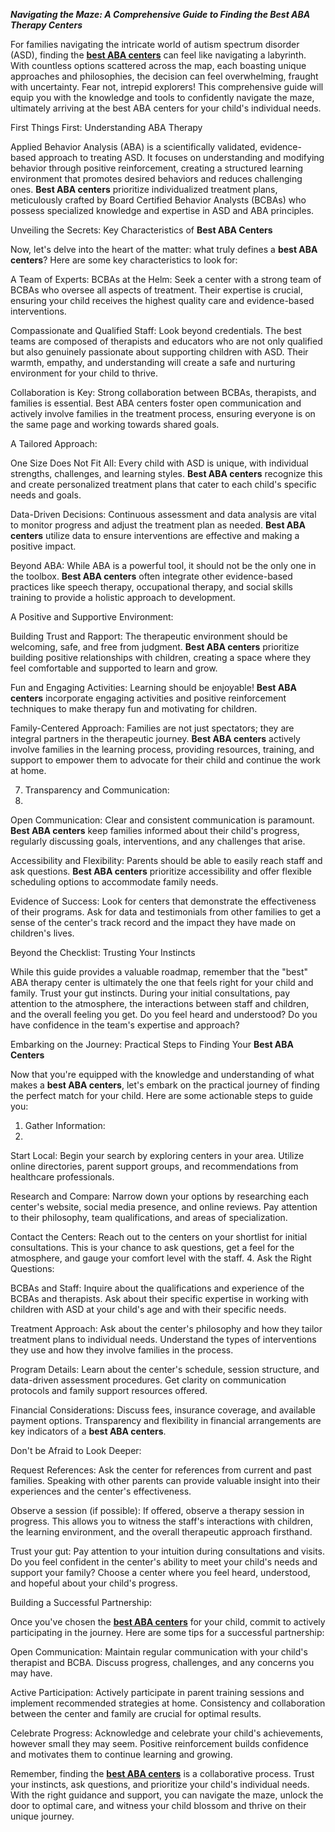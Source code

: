 ***Navigating the Maze: A Comprehensive Guide to Finding the Best ABA Therapy Centers***


For families navigating the intricate world of autism spectrum disorder (ASD), finding the **[best ABA centers](https://www.butterflylearnings.com/)** can feel like navigating a labyrinth. With countless options scattered across the map, each boasting unique approaches and philosophies, the decision can feel overwhelming, fraught with uncertainty. Fear not, intrepid explorers! This comprehensive guide will equip you with the knowledge and tools to confidently navigate the maze, ultimately arriving at the best ABA centers for your child's individual needs.

First Things First: Understanding ABA Therapy

Applied Behavior Analysis (ABA) is a scientifically validated, evidence-based approach to treating ASD. It focuses on understanding and modifying behavior through positive reinforcement, creating a structured learning environment that promotes desired behaviors and reduces challenging ones. **Best ABA centers** prioritize individualized treatment plans, meticulously crafted by Board Certified Behavior Analysts (BCBAs) who possess specialized knowledge and expertise in ASD and ABA principles.

Unveiling the Secrets: Key Characteristics of **Best ABA Centers**

Now, let's delve into the heart of the matter: what truly defines a **best ABA centers**? Here are some key characteristics to look for:

A Team of Experts:
BCBAs at the Helm: Seek a center with a strong team of BCBAs who oversee all aspects of treatment. Their expertise is crucial, ensuring your child receives the highest quality care and evidence-based interventions.

Compassionate and Qualified Staff: Look beyond credentials. The best teams are composed of therapists and educators who are not only qualified but also genuinely passionate about supporting children with ASD. Their warmth, empathy, and understanding will create a safe and nurturing environment for your child to thrive.

Collaboration is Key: Strong collaboration between BCBAs, therapists, and families is essential. Best ABA centers foster open communication and actively involve families in the treatment process, ensuring everyone is on the same page and working towards shared goals.

A Tailored Approach:

One Size Does Not Fit All: Every child with ASD is unique, with individual strengths, challenges, and learning styles. **Best ABA centers** recognize this and create personalized treatment plans that cater to each child's specific needs and goals.

Data-Driven Decisions: Continuous assessment and data analysis are vital to monitor progress and adjust the treatment plan as needed. **Best ABA centers** utilize data to ensure interventions are effective and making a positive impact.

Beyond ABA: While ABA is a powerful tool, it should not be the only one in the toolbox. **Best ABA centers** often integrate other evidence-based practices like speech therapy, occupational therapy, and social skills training to provide a holistic approach to development.

A Positive and Supportive Environment:

Building Trust and Rapport: The therapeutic environment should be welcoming, safe, and free from judgment. **Best ABA centers** prioritize building positive relationships with children, creating a space where they feel comfortable and supported to learn and grow.

Fun and Engaging Activities: Learning should be enjoyable! **Best ABA centers** incorporate engaging activities and positive reinforcement techniques to make therapy fun and motivating for children.

Family-Centered Approach: Families are not just spectators; they are integral partners in the therapeutic journey. **Best ABA centers** actively involve families in the learning process, providing resources, training, and support to empower them to advocate for their child and continue the work at home.

7. Transparency and Communication:
8. 
Open Communication: Clear and consistent communication is paramount. **Best ABA centers** keep families informed about their child's progress, regularly discussing goals, interventions, and any challenges that arise.

Accessibility and Flexibility: Parents should be able to easily reach staff and ask questions. **Best ABA centers** prioritize accessibility and offer flexible scheduling options to accommodate family needs.

Evidence of Success: Look for centers that demonstrate the effectiveness of their programs. Ask for data and testimonials from other families to get a sense of the center's track record and the impact they have made on children's lives.

Beyond the Checklist: Trusting Your Instincts

While this guide provides a valuable roadmap, remember that the "best" ABA therapy center is ultimately the one that feels right for your child and family. Trust your gut instincts. During your initial consultations, pay attention to the atmosphere, the interactions between staff and children, and the overall feeling you get. Do you feel heard and understood? Do you have confidence in the team's expertise and approach?

Embarking on the Journey: Practical Steps to Finding Your **Best ABA Centers**

Now that you're equipped with the knowledge and understanding of what makes a **best ABA centers**, let's embark on the practical journey of finding the perfect match for your child. Here are some actionable steps to guide you:

1. Gather Information:
2. 
Start Local: Begin your search by exploring centers in your area. Utilize online directories, parent support groups, and recommendations from healthcare professionals.

Research and Compare: Narrow down your options by researching each center's website, social media presence, and online reviews. Pay attention to their philosophy, team qualifications, and areas of specialization.

Contact the Centers: Reach out to the centers on your shortlist for initial consultations. This is your chance to ask questions, get a feel for the atmosphere, and gauge your comfort level with the staff.
4. Ask the Right Questions:

BCBAs and Staff: Inquire about the qualifications and experience of the BCBAs and therapists. Ask about their specific expertise in working with children with ASD at your child's age and with their specific needs.

Treatment Approach: Ask about the center's philosophy and how they tailor treatment plans to individual needs. Understand the types of interventions they use and how they involve families in the process.

Program Details: Learn about the center's schedule, session structure, and data-driven assessment procedures. Get clarity on communication protocols and family support resources offered.

Financial Considerations: Discuss fees, insurance coverage, and available payment options. Transparency and flexibility in financial arrangements are key indicators of a **best ABA centers**.

Don't be Afraid to Look Deeper:
 
Request References: Ask the center for references from current and past families. Speaking with other parents can provide valuable insight into their experiences and the center's effectiveness.

Observe a session (if possible): If offered, observe a therapy session in progress. This allows you to witness the staff's interactions with children, the learning environment, and the overall therapeutic approach firsthand.

Trust your gut: Pay attention to your intuition during consultations and visits. Do you feel confident in the center's ability to meet your child's needs and support your family? Choose a center where you feel heard, understood, and hopeful about your child's progress.

Building a Successful Partnership:
 
Once you've chosen the **[best ABA centers](https://www.butterflylearnings.com/)** for your child, commit to actively participating in the journey. Here are some tips for a successful partnership:

Open Communication: Maintain regular communication with your child's therapist and BCBA. Discuss progress, challenges, and any concerns you may have.

Active Participation: Actively participate in parent training sessions and implement recommended strategies at home. Consistency and collaboration between the center and family are crucial for optimal results.

Celebrate Progress: Acknowledge and celebrate your child's achievements, however small they may seem. Positive reinforcement builds confidence and motivates them to continue learning and growing.

Remember, finding the **[best ABA centers](https://www.butterflylearnings.com/)** is a collaborative process. Trust your instincts, ask questions, and prioritize your child's individual needs. With the right guidance and support, you can navigate the maze, unlock the door to optimal care, and witness your child blossom and thrive on their unique journey.
